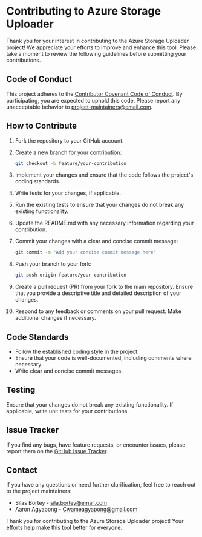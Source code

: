 # Contributing to Azure Storage Uploader

Thank you for your interest in contributing to the Azure Storage Uploader project! We appreciate your efforts to improve and enhance this tool. Please take a moment to review the following guidelines before submitting your contributions.

## Code of Conduct

This project adheres to the [Contributor Covenant Code of Conduct](CODE_OF_CONDUCT.md). By participating, you are expected to uphold this code. Please report any unacceptable behavior to [project-maintainers@email.com](mailto:project-maintainers@email.com).

## How to Contribute

1. Fork the repository to your GitHub account.

2. Create a new branch for your contribution:

    ```bash
    git checkout -b feature/your-contribution
    ```

3. Implement your changes and ensure that the code follows the project's coding standards.

4. Write tests for your changes, if applicable.

5. Run the existing tests to ensure that your changes do not break any existing functionality.

6. Update the README.md with any necessary information regarding your contribution.

7. Commit your changes with a clear and concise commit message:

    ```bash
    git commit -m "Add your concise commit message here"
    ```

8. Push your branch to your fork:

    ```bash
    git push origin feature/your-contribution
    ```

9. Create a pull request (PR) from your fork to the main repository. Ensure that you provide a descriptive title and detailed description of your changes.

10. Respond to any feedback or comments on your pull request. Make additional changes if necessary.

## Code Standards

- Follow the established coding style in the project.
- Ensure that your code is well-documented, including comments where necessary.
- Write clear and concise commit messages.

## Testing

Ensure that your changes do not break any existing functionality. If applicable, write unit tests for your contributions.

## Issue Tracker

If you find any bugs, have feature requests, or encounter issues, please report them on the [GitHub Issue Tracker](https://github.com/your-username/azure-storage-uploader/issues).

## Contact

If you have any questions or need further clarification, feel free to reach out to the project maintainers:

- Silas Bortey - [sila.bortey@email.com](mailto:sila.bortey@email.com)
- Aaron Agyapong - [Cwameagyapong@gmail.com](mailto:Cwameagyapong@gmail.com)

Thank you for contributing to the Azure Storage Uploader project! Your efforts help make this tool better for everyone.
